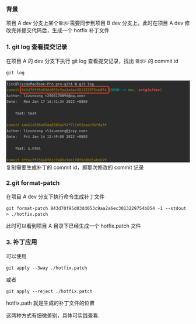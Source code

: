 ### 背景

项目 A dev 分支上某个`需求F`需要同步到项目 B dev 分支上。此时在项目 A dev 修改完并提交代码后，生成一个 hotfix 补丁文件

### 1. git log 查看提交记录

在项目 A 的 dev 分支下执行 git log 查看提交记录，找出 `需求F` 的 commit id

```shell
git log
```

![image](../../Front-End-Development-Notes/git-3.jpg)
复制需要生成补丁的 commit id，即那次修改的 commit 记录

### 2.git format-patch

在项目 A dev 分支下执行命令生成补丁文件

```shell
git format-patch 843d70f95d03dd053c9aa2a6ec3013229754b054 -1 --stdout > ./hotfix.patch
```

此时可以看到项目 A 目录下已经生成一个 hotfix.patch 文件

### 3. 补丁应用

可以使用

```shell
git apply --3way ./hotfix.patch
```

或者

```shell
git apply --reject ./hotfix.patch
```

hotfix.path 就是生成的补丁文件的位置

这两种方式有细微差别，具体可实践查看.
